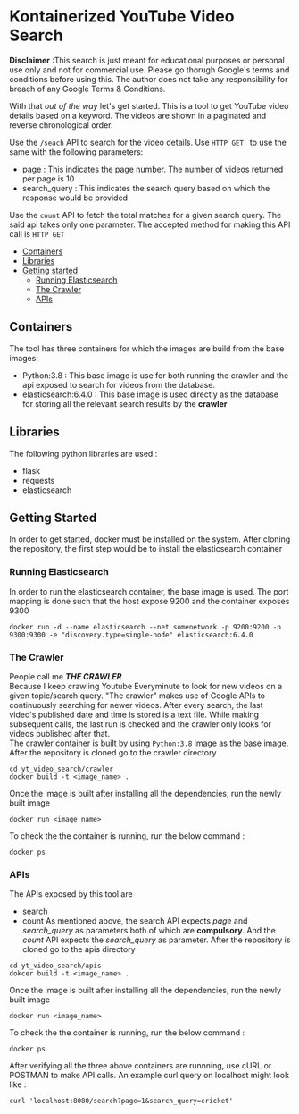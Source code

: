 # Kontainerized YouTube Video Search
**Disclaimer** :This search is just meant for educational purposes or personal use only and not for commercial use. Please go thorugh Google's terms and conditions before using this. The author does not take any responsibility for breach of any Google Terms & Conditions. 

With that _out of the way_ let's get started. This is a tool to get YouTube video details based on a keyword. 
The videos are shown in a paginated and reverse chronological order. 

Use the `/seach` API to search for the video details. Use `HTTP GET ` to use the same with the following parameters:
 - page : This indicates the page number. The number of videos returned per page is 10
 - search_query : This indicates the search query based on which the response would be provided
 
Use the `count` API to fetch the total matches for a given search query. The said api takes only one parameter. The accepted method for making this API call is `HTTP GET`

* [Containers](#containers)
* [Libraries](#libraries)
* [Getting started](#how_to)
    * [Running Elasticsearch](#run_es)
    * [The Crawler](#crawler)
    * [APIs](#apis)


## Containers 
The tool has three containers for which the images are build from the base images: 
- Python:3.8 : This base image is use for both running the crawler and the api exposed to search for videos from the database. 
- elasticsearch:6.4.0 : This base image is used directly as the database for storing all the relevant search results by the __crawler__

## Libraries 
The following python libraries are used :
- flask
- requests
- elasticsearch


 ## Getting Started
 In order to get started, docker must be installed on the system. After cloning the repository, the first step would be to install the elasticsearch container 
 
 ### Running Elasticsearch
 In order to run the elasticsearch container, the base image is used. The port mapping is done such that the host expose 9200 and the container exposes 9300
 ```buildoutcfg
docker run -d --name elasticsearch --net somenetwork -p 9200:9200 -p 9300:9300 -e "discovery.type=single-node" elasticsearch:6.4.0
```
### The Crawler
People call me ___THE CRAWLER___  
Because I keep crawling Youtube Everyminute to look for new videos on a given topic/search query. 
"The crawler" makes use of Google APIs to continuously searching for newer videos. After every search, the last video's published date and time is stored is a text file. While making subsequent calls, the last run is checked and the crawler only looks for videos published after that.  
The crawler container is built by using `Python:3.8` image as the base image. 
After the repository is cloned go to the crawler directory
```buildoutcfg
cd yt_video_search/crawler
docker build -t <image_name> .
```
Once the image is built after installing all the dependencies, run the newly built image
```
docker run <image_name>
```
To check the the container is running, run the below command :
```buildoutcfg
docker ps
```

### APIs
The APIs exposed by this tool are 
* search
* count
As mentioned above, the search API expects _page_ and _search_query_ as parameters both of which are __compulsory__. And the _count_ API expects the _search_query_ as parameter. 
 After the repository is cloned go to the apis directory
 ```buildoutcfg
cd yt_video_search/apis
dokcer build -t <image_name> .
```
Once the image is built after installing all the dependencies, run the newly built image
```
docker run <image_name>
```
To check the the container is running, run the below command :
```buildoutcfg
docker ps
```

After verifying all the three above containers are runnning, use cURL or POSTMAN to make API calls. 
An example curl query on localhost might look like :
```buildoutcfg
curl 'localhost:8080/search?page=1&search_query=cricket'
```


